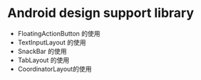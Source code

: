# Android design support library
 * FloatingActionButton 的使用
 * TextInputLayout 的使用
 * SnackBar 的使用
 * TabLayout 的使用
 * CoordinatorLayout的使用
